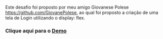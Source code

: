 Este desafio foi proposto por meu amigo Giovanese Polese https://github.com/GiovanePolese, ao qual foi proposto a criação de uma tela de Login utilizando o display: flex.

### Clique aqui para o [Demo](https://endrich-machado.github.io/DesafioLogin/)
